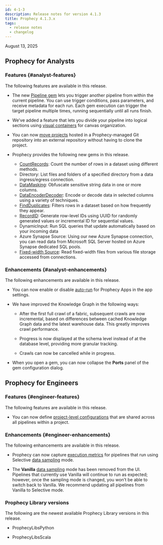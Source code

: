 ```yaml
---
id: 4-1-3
description: Release notes for version 4.1.3
title: Prophecy 4.1.3.x
tags:
  - release notes
  - changelog
---
```


August 13, 2025

## Prophecy for Analysts

### Features {#analyst-features}

The following features are available in this release.

- The new [Pipeline gem](/analysts/pipeline-trigger-gem) lets you trigger another pipeline from within the current pipeline. You can use trigger conditions, pass parameters, and receive metadata for each run. Each gem execution can trigger the target pipeline multiple times, running sequentially until all runs finish.

- We've added a feature that lets you divide your pipeline into logical sections using [visual containers](/analysts/containers) for canvas organization.

- You can now [move projects](/analysts/migrate-managed-projects) hosted in a Prophecy-managed Git repository into an external repository without having to clone the project.

- Prophecy provides the following new gems in this release.

  - [CountRecords](/analysts/count-records): Count the number of rows in a dataset using different methods.
  - Directory: List files and folders of a specified directory from a data ingress/egress connection.
  - [DataMasking](/analysts/data-masking): Obfuscate sensitive string data in one or more columns.
  - [DataEncoderDecoder](/analysts/encode-decode): Encode or decode data in selected columns using a variety of techniques.
  - [FindDuplicates](/analysts/find-duplicates): Filters rows in a dataset based on how frequently they appear.
  - [RecordID](/analysts/record-id): Generate row-level IDs using UUID for randomly generated values or incremental ID for sequential values.
  - DynamicInput: Run SQL queries that update automatically based on your incoming data
  - Azure Synapse Source: Using our new Azure Synapse connection, you can read data from Microsoft SQL Server hosted on Azure Synapse dedicated SQL pools.
  - [Fixed-width Source](/analysts/fixed-width): Read fixed-width files from various file storage accessed from connections.

### Enhancements {#analyst-enhancements}

The following enhancements are available in this release.

- You can now enable or disable [auto-run](/analysts/app-settings) for Prophecy Apps in the app settings.

- We have improved the Knowledge Graph in the following ways:

  - After the first full crawl of a fabric, subsequent crawls are now incremental, based on differences between cached Knowledge Graph data and the latest warehouse data. This greatly improves crawl performance.

  - Progress is now displayed at the schema level instead of at the database level, providing more granular tracking.

  - Crawls can now be cancelled while in progress.

- When you open a gem, you can now collapse the **Ports** panel of the gem configuration dialog.

## Prophecy for Engineers

### Features {#engineer-features}

The following features are available in this release.

- You can now define [project-level configurations](/engineers/configurations) that are shared across all pipelines within a project.

### Enhancements {#engineer-enhancements}

The following enhancements are available in this release.

- Prophecy can now capture [execution metrics](/engineers/execution-metrics/) for pipelines that run using Selective [data sampling](/engineers/data-sampling) mode.

- The **Vanilla** [data sampling](/engineers/data-sampling) mode has been removed from the UI. Pipelines that currently use Vanilla will continue to run as expected; however, once the sampling mode is changed, you won’t be able to switch back to Vanilla. We recommend updating all pipelines from Vanilla to Selective mode.

### Prophecy Library versions

The following are the newest available Prophecy Library versions in this release.

- ProphecyLibsPython

- ProphecyLibsScala
